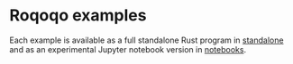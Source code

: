 # Roqoqo examples

Each example is available as a full standalone Rust program in [standalone](./standalone) and as an experimental Jupyter notebook version in [notebooks](./notebooks/).